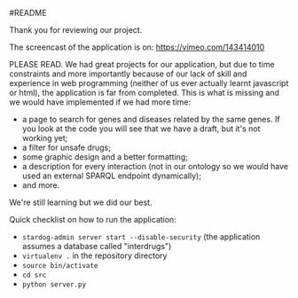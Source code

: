 #README

Thank you for reviewing our project.

The screencast of the application is on: https://vimeo.com/143414010

PLEASE READ.
We had great projects for our application, but due to time constraints and more importantly because of our lack of skill and experience in web programming (neither of us ever actually learnt javascript or html), the application is far from completed.
This is what is missing and we would have implemented if we had more time:
- a page to search for genes and diseases related by the same genes. If you look at the code you will see that we have a draft, but it's not working yet;
- a filter for unsafe drugs;
- some graphic design and a better formatting;
- a description for every interaction (not in our ontology so we would have used an external SPARQL endpoint dynamically);
- and more.

We're still learning but we did our best.

Quick checklist on how to run the application:
* `stardog-admin server start --disable-security` (the application assumes a database called "interdrugs")
* `virtualenv .` in the repository directory
* `source bin/activate` 
* `cd src`
* `python server.py`
